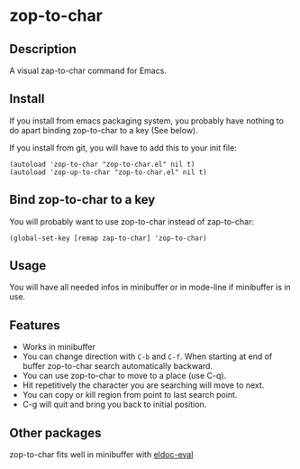 zop-to-char
===========

## Description
A visual zap-to-char command for Emacs.

## Install
If you install from emacs packaging system, you probably have nothing to do
apart binding zop-to-char to a key (See below).

If you install from git, you will have to add this to your init file:

    (autoload 'zop-to-char "zop-to-char.el" nil t)
    (autoload 'zop-up-to-char "zop-to-char.el" nil t)

## Bind zop-to-char to a key
You will probably want to use zop-to-char instead of zap-to-char:

    (global-set-key [remap zap-to-char] 'zop-to-char)

## Usage
You will have all needed infos in minibuffer or in mode-line if minibuffer is in use.

## Features

- Works in minibuffer
- You can change direction with `C-b` and `C-f`.
  When starting at end of buffer zop-to-char search automatically backward.
- You can use zop-to-char to move to a place (use C-q).
- Hit repetitively the character you are searching will move to next.
- You can copy or kill region from point to last search point.
- C-g will quit and bring you back to initial position.

## Other packages

zop-to-char fits well in minibuffer with [eldoc-eval](https://github.com/thierryvolpiatto/eldoc-eval)
